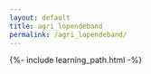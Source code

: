 ```yaml
---
layout: default
title: agri_lopendeband
permalink: /agri_lopendeband/
---
```


{%- include learning_path.html -%}
